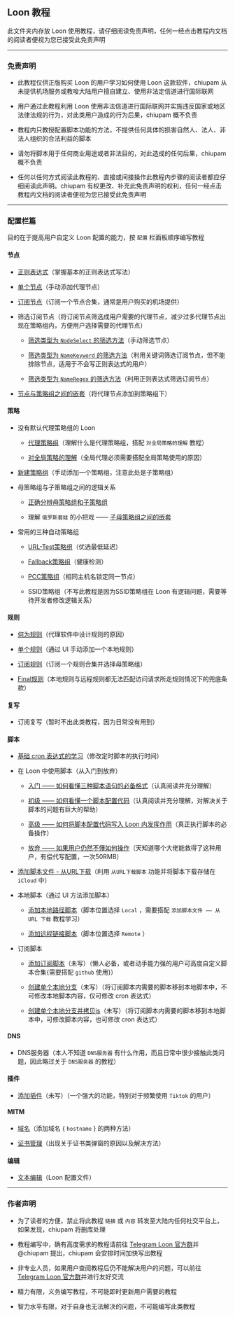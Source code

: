 ## Loon 教程

此文件夹内存放 Loon 使用教程，请仔细阅读免责声明，任何一经点击教程内文档的阅读者便视为您已接受此免责声明

------

### 免责声明

- 此教程仅供正版购买 Loon 的用户学习如何使用 Loon 这款软件，chiupam 从未提供机场服务或教唆大陆用户擅自建立、使用非法定信道进行国际联网

- 用户通过此教程利用 Loon 使用非法信道进行国际联网并实施违反国家或地区法律法规的行为，对此类用户造成的行为后果，chiupam 概不负责

- 教程内只教授配置脚本功能的方法，不提供任何具体的损害自然人、法人、非法人组织的合法利益的脚本

- 请勿将脚本用于任何商业用途或者非法目的，对此造成的任何后果，chiupam 概不负责

- 任何以任何方式阅读此教程的、直接或间接操作此教程内步骤的阅读者都应仔细阅读此声明。chiupam 有权更改、补充此免责声明的权利，任何一经点击教程内文档的阅读者便视为您已接受此免责声明

------

### 配置栏篇

目的在于提高用户自定义 Loon 配置的能力，按 `配置` 栏面板顺序编写教程

#### 节点

- [正则表达式](https://github.com/chiupam/tutorial/blob/master/Loon/Plus/Regex.md)（掌握基本的正则表达式写法）

- [单个节点](https://github.com/chiupam/tutorial/blob/master/Loon/Plus/Proxy.md)（手动添加代理节点）

- [订阅节点](https://github.com/chiupam/tutorial/blob/master/Loon/Plus/Remote_Proxy.md)（订阅一个节点合集，通常是用户购买的机场提供）

- 筛选订阅节点（将订阅节点筛选成用户需要的代理节点，减少过多代理节点出现在策略组内，方便用户选择需要的代理节点）

  - [筛选类型为 `NodeSelect` 的筛选方法](https://github.com/chiupam/tutorial/blob/master/Loon/Plus/Remote_Filter_NodeSelect.md)（手动筛选节点）
  
  - [筛选类型为 `NameKeyword` 的筛选方法](https://github.com/chiupam/tutorial/blob/master/Loon/Plus/Remote_Filter_NameKeyword.md)（利用关键词筛选订阅节点，但不能排除节点，适用于不会写正则表达式的用户）

  - [筛选类型为 `NameRegex` 的筛选方法](https://github.com/chiupam/tutorial/blob/master/Loon/Plus/Remote_Filter.md)（利用正则表达式筛选订阅节点）

- [节点与策略组之间的嵌套](https://github.com/chiupam/tutorial/blob/master/Loon/Plus/Remote_Proxy_in_Proxy_Group.md)（将代理节点添加到策略组下）

#### 策略

- 没有默认代理策略组的 Loon 

  - [代理策略组](https://github.com/chiupam/tutorial/blob/master/Loon/Plus/Default_Proxy.md)（理解什么是代理策略组，搭配 `对全局策略的理解` 教程）

  - [对全局策略的理解](https://github.com/chiupam/tutorial/blob/master/Loon/Plus/Global_Group.md)（全局代理必须需要搭配全局策略使用的原因）
  
- [新建策略组](https://github.com/chiupam/tutorial/blob/master/Loon/Plus/New_Proxy_Group.md)（手动添加一个策略组，注意此处是子策略组）

- 母策略组与子策略组之间的逻辑关系

  - [正确分辨母策略组和子策略组](https://github.com/chiupam/tutorial/blob/master/Loon/Plus/TOP_Policy.md)

  - 理解 `俄罗斯套娃` 的小把戏 —— [子母策略组之间的嵌套](https://github.com/chiupam/tutorial/blob/master/Loon/Plus/Matryoshka.md)

- 常用的三种自动策略组 

  - [URL-Test策略组](https://github.com/chiupam/tutorial/blob/master/Loon/Plus/URL-Test.md)（优选最低延迟）
  
  - [Fallback策略组](https://github.com/chiupam/tutorial/blob/master/Loon/Plus/Fallback.md)（健康检测）
  
  - [PCC策略组](https://github.com/chiupam/tutorial/blob/master/Loon/Plus/PCC.md)（相同主机名锁定同一节点）
  
  - SSID策略组（不写此教程是因为SSID策略组在 Loon 有逻辑问题，需要等待开发者修改逻辑关系）
  
#### 规则

- [何为规则](https://github.com/chiupam/tutorial/blob/master/Loon/Plus/Ruld_Summary.md)（代理软件中设计规则的原因）

- [单个规则](https://github.com/chiupam/tutorial/blob/master/Loon/Plus/Rule.md)（通过 UI 手动添加一个本地规则）

- [订阅规则](https://github.com/chiupam/tutorial/blob/master/Loon/Plus/Remote_Rule.md)（订阅一个规则合集并选择母策略组）

- [Final规则](https://github.com/chiupam/tutorial/blob/master/Loon/Plus/Final.md)（本地规则与远程规则都无法匹配访问请求所走规则情况下的兜底条款）
 
#### 复写

- 订阅复写（暂时不出此类教程，因为日常没有用到）

#### 脚本

- [基础 cron 表达式的学习](https://github.com/chiupam/tutorial/blob/master/Loon/Plus/cron.md)（修改定时脚本的执行时间）

- 在 Loon 中使用脚本（从入门到放弃）

  - [入门 —— 如何看懂三种脚本语句的必备格式](https://github.com/chiupam/tutorial/blob/master/Loon/Plus/JaveScript_Format.md)（认真阅读并充分理解）

  - [初级 —— 如何看懂一个脚本配置代码](https://github.com/chiupam/tutorial/blob/master/Loon/Plus/JaveScript_1.md)（认真阅读并充分理解，对解决关于脚本的问题有巨大的帮助）

  - [高级 —— 如何将脚本配置代码写入 Loon 内发挥作用](https://github.com/chiupam/tutorial/blob/master/Loon/Plus/JaveScript_2.md)（真正执行脚本的必备操作）
  
  - [放弃 —— 如果用户仍然不懂如何操作](https://t.me/Loon0x00)（天知道哪个大佬能救得了这种用户，有偿代写配置，一次50RMB）

- [添加脚本文件 - 从URL下载](https://github.com/chiupam/tutorial/blob/master/Loon/Plus/Download_From_URL.md)（利用 `从URL下载脚本` 功能并将脚本下载存储在 `iCloud` 中）

- 本地脚本（通过 UI 方法添加脚本）

  - [添加本地路径脚本](https://github.com/chiupam/tutorial/blob/master/Loon/Plus/Local_JaveScript.md)（脚本位置选择 `Local` ，需要搭配 `添加脚本文件 —— 从 URL 下载` 教程学习）
  
  - [添加远程链接脚本](https://github.com/chiupam/tutorial/blob/master/Loon/Plus/Remote_JaveScript.md)（脚本位置选择 `Remote` ）

- 订阅脚本

  - [添加订阅脚本](https://github.com/chiupam/tutorial/blob/master/Loon/Plus/Remote_Script.md)（未写）（懒人必备，或者动手能力强的用户可高度自定义脚本合集{需要搭配 `github` 使用}）

  - [创建单个本地分支](https://github.com/chiupam/tutorial/blob/master/Loon/Plus/Branch.md)（未写）（将订阅脚本内需要的脚本移到本地脚本中，不可修改本地脚本内容，仅可修改 cron 表达式）
  
  - [创建单个本地分支并拷贝js](https://github.com/chiupam/tutorial/blob/master/Loon/Plus/Branch&Copy.md)（未写）（将订阅脚本内需要的脚本移到本地脚本中，可修改脚本内容，也可修改 cron 表达式）

#### DNS

- DNS服务器（本人不知道 `DNS服务器` 有什么作用，而且日常中很少接触此类问题，因此略过关于 `DNS服务器` 的教程）

#### 插件

- [添加插件](https://github.com/chiupam/tutorial/blob/master/Loon/Plus/Plugin.md)（未写）（一个强大的功能，特别对于频繁使用 `Tiktok` 的用户）

#### MITM

- [域名](https://github.com/chiupam/tutorial/blob/master/Loon/Plus/hostname.md)（添加域名 { `hostname` } 的两种方法）

- [证书管理](https://github.com/chiupam/tutorial/blob/master/Loon/Plus/Certificate.md)（出现关于证书类弹窗的原因以及解决方法）

#### 编辑

- [文本编辑](https://github.com/chiupam/tutorial/blob/master/Loon/Plus/Configuration.md)（Loon 配置文件）

---

### 作者声明

- 为了读者的方便，禁止将此教程 `链接` 或 `内容` 转发至大陆内任何社交平台上，如果发现，chiupam 将删库处理

- 教程编写中，确有高度需求的教程请前往 [Telegram Loon 官方群](https://t.me/Loon0x00)并 @chiupam 提出，chiupam 会安排时间加快写出教程

- 非专业人员，如果用户查阅教程后仍不能解决用户的问题，可以前往 [Telegram Loon 官方群](https://t.me/Loon0x00)并进行友好交流

- 精力有限，义务编写教程，不可能即时更新用户需要的教程

- 智力水平有限，对于自身也无法解决的问题，不可能编写此类教程

